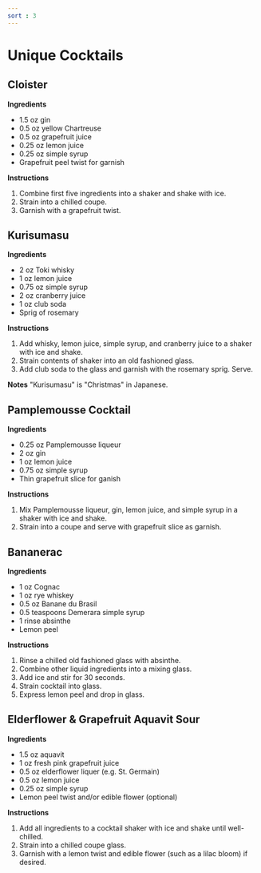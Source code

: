 ```yaml
---
sort : 3
---
```


# Unique Cocktails

## Cloister

__Ingredients__
- 1.5 oz gin
- 0.5 oz yellow Chartreuse
- 0.5 oz grapefruit juice
- 0.25 oz lemon juice
- 0.25 oz simple syrup
- Grapefruit peel twist for garnish

__Instructions__
1. Combine first five ingredients into a shaker and shake with ice.
2. Strain into a chilled coupe.
3. Garnish with a grapefruit twist.

## Kurisumasu

__Ingredients__
- 2 oz Toki whisky
- 1 oz lemon juice
- 0.75 oz simple syrup
- 2 oz cranberry juice
- 1 oz club soda
- Sprig of rosemary

__Instructions__
1. Add whisky, lemon juice, simple syrup, and cranberry juice to a
shaker with ice and shake.
2. Strain contents of shaker into an old fashioned glass.
3. Add club soda to the glass and garnish with the rosemary
sprig. Serve.

__Notes__
"Kurisumasu" is "Christmas" in Japanese.

## Pamplemousse Cocktail

__Ingredients__
- 0.25 oz Pamplemousse liqueur
- 2 oz gin
- 1 oz lemon juice
- 0.75 oz simple syrup
- Thin grapefruit slice for ganish

__Instructions__
1. Mix Pamplemousse liqueur, gin, lemon juice, and simple syrup in a
shaker with ice and shake.
2. Strain into a coupe and serve with grapefruit slice as garnish.

## Bananerac

__Ingredients__
- 1 oz Cognac
- 1 oz rye whiskey
- 0.5 oz Banane du Brasil
- 0.5 teaspoons Demerara simple syrup
- 1 rinse absinthe
- Lemon peel

__Instructions__
1. Rinse a chilled old fashioned glass with absinthe.
2. Combine other liquid ingredients into a mixing glass.
3. Add ice and stir for 30 seconds.
4. Strain cocktail into glass.
5. Express lemon peel and drop in glass.

## Elderflower & Grapefruit Aquavit Sour

__Ingredients__
- 1.5 oz aquavit
- 1 oz fresh pink grapefruit juice
- 0.5 oz elderflower liquer (e.g. St. Germain)
- 0.5 oz lemon juice
- 0.25 oz simple syrup
- Lemon peel twist and/or edible flower (optional)

__Instructions__
1. Add all ingredients to a cocktail shaker with ice and shake until
well-chilled.
2. Strain into a chilled coupe glass.
3. Garnish with a lemon twist and edible flower (such as a lilac
bloom) if desired.